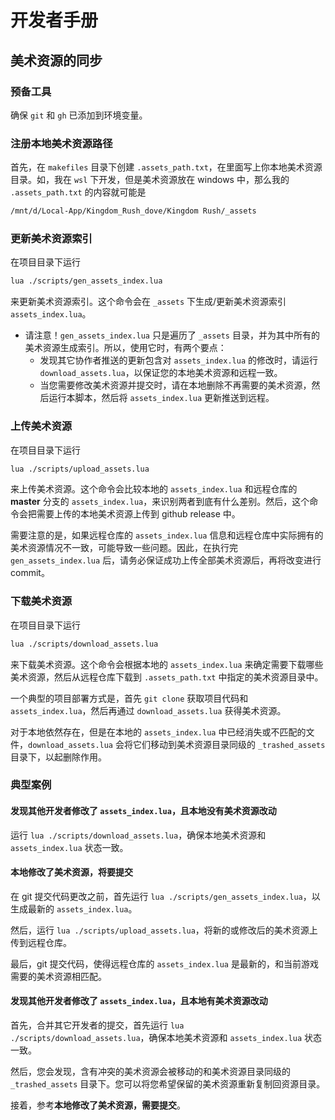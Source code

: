 # 开发者手册

## 美术资源的同步

### 预备工具

确保 `git` 和 `gh` 已添加到环境变量。

### 注册本地美术资源路径

首先，在 `makefiles` 目录下创建 `.assets_path.txt`，在里面写上你本地美术资源目录。如，我在 `wsl` 下开发，但是美术资源放在 windows 中，那么我的 `.assets_path.txt` 的内容就可能是

```txt
/mnt/d/Local-App/Kingdom_Rush_dove/Kingdom Rush/_assets
```

### 更新美术资源索引

在项目目录下运行

```sh
lua ./scripts/gen_assets_index.lua
```

来更新美术资源索引。这个命令会在 `_assets` 下生成/更新美术资源索引 `assets_index.lua`。

- 请注意！`gen_assets_index.lua` 只是遍历了 `_assets` 目录，并为其中所有的美术资源生成索引。所以，使用它时，有两个要点：
    - 发现其它协作者推送的更新包含对 `assets_index.lua` 的修改时，请运行 `download_assets.lua`，以保证您的本地美术资源和远程一致。
    - 当您需要修改美术资源并提交时，请在本地删除不再需要的美术资源，然后运行本脚本，然后将 `assets_index.lua` 更新推送到远程。

### 上传美术资源

在项目目录下运行

```sh
lua ./scripts/upload_assets.lua
```

来上传美术资源。这个命令会比较本地的 `assets_index.lua` 和远程仓库的 **master** 分支的 `assets_index.lua`，来识别两者到底有什么差别。然后，这个命令会把需要上传的本地美术资源上传到 github release 中。

需要注意的是，如果远程仓库的 `assets_index.lua` 信息和远程仓库中实际拥有的美术资源情况不一致，可能导致一些问题。因此，在执行完 `gen_assets_index.lua` 后，请务必保证成功上传全部美术资源后，再将改变进行 commit。

### 下载美术资源

在项目目录下运行

```sh
lua ./scripts/download_assets.lua
```

来下载美术资源。这个命令会根据本地的 `assets_index.lua` 来确定需要下载哪些美术资源，然后从远程仓库下载到 `.assets_path.txt` 中指定的美术资源目录中。

一个典型的项目部署方式是，首先 `git clone` 获取项目代码和 `assets_index.lua`，然后再通过 `download_assets.lua` 获得美术资源。

对于本地依然存在，但是在本地的 `assets_index.lua` 中已经消失或不匹配的文件，`download_assets.lua` 会将它们移动到美术资源目录同级的 `_trashed_assets` 目录下，以起删除作用。

### 典型案例

#### 发现其他开发者修改了 `assets_index.lua`，且本地没有美术资源改动

运行 `lua ./scripts/download_assets.lua`，确保本地美术资源和 `assets_index.lua` 状态一致。

#### 本地修改了美术资源，将要提交

在 git 提交代码更改之前，首先运行 `lua ./scripts/gen_assets_index.lua`，以生成最新的 `assets_index.lua`。

然后，运行 `lua ./scripts/upload_assets.lua`，将新的或修改后的美术资源上传到远程仓库。

最后，git 提交代码，使得远程仓库的 `assets_index.lua` 是最新的，和当前游戏需要的美术资源相匹配。

#### 发现其他开发者修改了 `assets_index.lua`，且本地有美术资源改动

首先，合并其它开发者的提交，首先运行 `lua ./scripts/download_assets.lua`，确保本地美术资源和 `assets_index.lua` 状态一致。

然后，您会发现，含有冲突的美术资源会被移动的和美术资源目录同级的 `_trashed_assets` 目录下。您可以将您希望保留的美术资源重新复制回资源目录。

接着，参考**本地修改了美术资源，需要提交**。